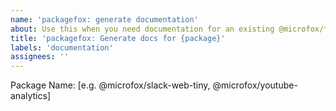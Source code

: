 ```yaml
---
name: 'packagefox: generate documentation'
about: Use this when you need documentation for an existing @microfox/** package
title: 'packagefox: Generate docs for {package}'
labels: 'documentation'
assignees: ''
---
```


Package Name: [e.g. @microfox/slack-web-tiny, @microfox/youtube-analytics]
